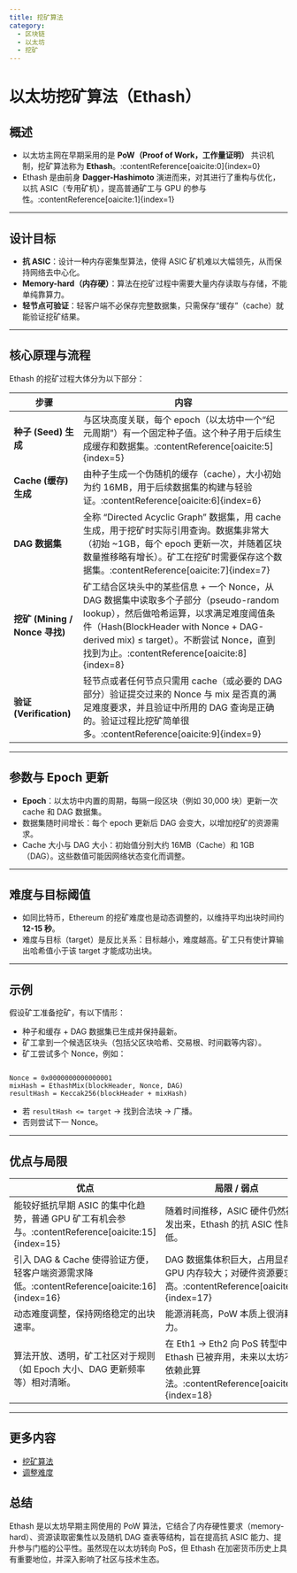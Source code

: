 ```yaml
---
title: 挖矿算法
category:
  - 区块链
  - 以太坊
  - 挖矿
---
```


# 以太坊挖矿算法（Ethash）

##  概述

- 以太坊主网在早期采用的是 **PoW（Proof of Work，工作量证明）** 共识机制，挖矿算法称为 **Ethash**。:contentReference[oaicite:0]{index=0}  
- Ethash 是由前身 **Dagger-Hashimoto** 演进而来，对其进行了重构与优化，以抗 ASIC（专用矿机），提高普通矿工与 GPU 的参与性。:contentReference[oaicite:1]{index=1}

---

## 设计目标

- **抗 ASIC**：设计一种内存密集型算法，使得 ASIC 矿机难以大幅领先，从而保持网络去中心化。
- **Memory-hard（内存硬）**：算法在挖矿过程中需要大量内存读取与存储，不能单纯靠算力。 
- **轻节点可验证**：轻客户端不必保存完整数据集，只需保存“缓存”（cache）就能验证挖矿结果。
---

##  核心原理与流程

Ethash 的挖矿过程大体分为以下部分：

| 步骤 | 内容 |
|---|------|
| **种子 (Seed) 生成** | 与区块高度关联，每个 epoch（以太坊中一个“纪元周期”）有一个固定种子值。这个种子用于后续生成缓存和数据集。:contentReference[oaicite:5]{index=5} |
| **Cache (缓存) 生成** | 由种子生成一个伪随机的缓存（cache），大小初始为约 16MB，用于后续数据集的构建与轻验证。:contentReference[oaicite:6]{index=6} |
| **DAG 数据集** | 全称 “Directed Acyclic Graph” 数据集，用 cache 生成，用于挖矿时实际引用查询。数据集非常大（初始 ~1GB，每个 epoch 更新一次，并随着区块数量推移略有增长）。矿工在挖矿时需要保存这个数据集。:contentReference[oaicite:7]{index=7} |
| **挖矿 (Mining / Nonce 寻找)** | 矿工结合区块头中的某些信息 + 一个 Nonce，从 DAG 数据集中读取多个子部分（pseudo-random lookup），然后做哈希运算，以求满足难度阈值条件（Hash(BlockHeader with Nonce + DAG-derived mix) ≤ target）。不断尝试 Nonce，直到找到为止。:contentReference[oaicite:8]{index=8} |
| **验证 (Verification)** | 轻节点或者任何节点只需用 cache（或必要的 DAG 部分）验证提交过来的 Nonce 与 mix 是否真的满足难度要求，并且验证中所用的 DAG 查询是正确的。验证过程比挖矿简单很多。:contentReference[oaicite:9]{index=9} |

---

## 参数与 Epoch 更新

- **Epoch**：以太坊中内置的周期，每隔一段区块（例如 30,000 块）更新一次 cache 和 DAG 数据集。
- 数据集随时间增长：每个 epoch 更新后 DAG 会变大，以增加挖矿的资源需求。
- Cache 大小与 DAG 大小：初始值分别大约 16MB（Cache）和 1GB（DAG）。这些数值可能因网络状态变化而调整。

---

## 难度与目标阈值

- 如同比特币，Ethereum 的挖矿难度也是动态调整的，以维持平均出块时间约 **12-15 秒**。
- 难度与目标（target）是反比关系：目标越小，难度越高。矿工只有使计算输出哈希值小于该 target 才能成功出块。

---

## 示例

假设矿工准备挖矿，有以下情形：

- 种子和缓存 + DAG 数据集已生成并保持最新。  
- 矿工拿到一个候选区块头（包括父区块哈希、交易根、时间戳等内容）。  
- 矿工尝试多个 Nonce，例如：

```

Nonce = 0x0000000000000001
mixHash = EthashMix(blockHeader, Nonce, DAG)
resultHash = Keccak256(blockHeader + mixHash)

```

- 若 `resultHash <= target` → 找到合法块 → 广播。  
- 否则尝试下一 Nonce。  

---

##  优点与局限

| 优点 | 局限 / 弱点 |
|---|-------------|
| 能较好抵抗早期 ASIC 的集中化趋势，普通 GPU 矿工有机会参与。:contentReference[oaicite:15]{index=15} | 随着时间推移，ASIC 硬件仍然被研发出来，Ethash 的抗 ASIC 性降低。 |
| 引入 DAG & Cache 使得验证方便，轻客户端资源需求降低。:contentReference[oaicite:16]{index=16} | DAG 数据集体积巨大，占用显存 / GPU 内存较大；对硬件资源要求高。:contentReference[oaicite:17]{index=17} |
| 动态难度调整，保持网络稳定的出块速率。 | 能源消耗高，PoW 本质上很消耗电力。 |
| 算法开放、透明，矿工社区对于规则（如 Epoch 大小、DAG 更新频率等）相对清晰。 | 在 Eth1 → Eth2 向 PoS 转型中，Ethash 已被弃用，未来以太坊不再依赖此算法。:contentReference[oaicite:18]{index=18} |

---

## 更多内容

- [挖矿算法](https://www.yuque.com/tmfl/block_chain/pb88eocndtxmz023#ed4f19c0)
- [调整难度](https://www.yuque.com/tmfl/block_chain/gv0qvb6r9acuy6hp)


## 总结

Ethash 是以太坊早期主网使用的 PoW 算法，它结合了内存硬性要求（memory-hard）、资源读取密集性以及随机 DAG 查表等结构，旨在提高抗 ASIC 能力、提升参与门槛的公平性。虽然现在以太坊转向 PoS，但 Ethash 在加密货币历史上具有重要地位，并深入影响了社区与技术生态。



